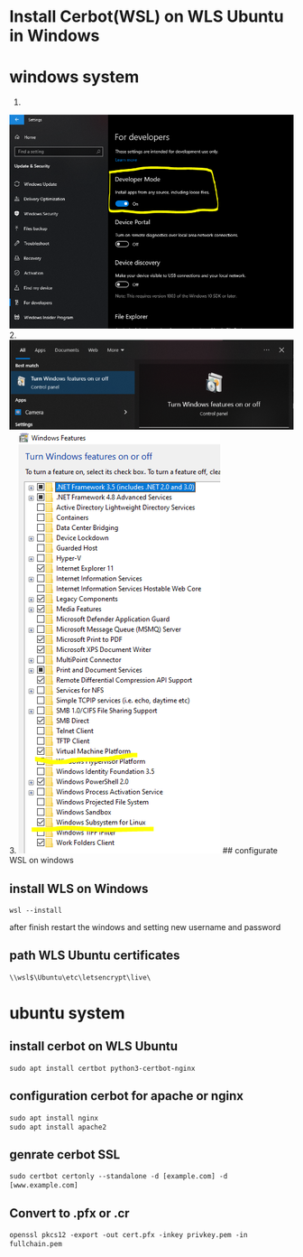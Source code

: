 # Install Cerbot(WSL) on WLS Ubuntu in Windows

# windows system
1.
<img src="https://github.com/EGraci/cerbot-windows-wls/blob/main/developer-mode.PNG">
2.
<img src="https://github.com/EGraci/cerbot-windows-wls/blob/main/turn-windows-feature.PNG">
3.
<img src="https://github.com/EGraci/cerbot-windows-wls/blob/main/on-windows-features.PNG">
## configurate WSL on windows

## install WLS on Windows
```
wsl --install
```
after finish restart the windows and setting new username and password

## path WLS Ubuntu certificates
```
\\wsl$\Ubuntu\etc\letsencrypt\live\
```
# ubuntu system

## install cerbot on WLS Ubuntu
```
sudo apt install certbot python3-certbot-nginx
```
## configuration cerbot for apache or nginx
```
sudo apt install nginx
sudo apt install apache2
```
## genrate cerbot SSL
```
sudo certbot certonly --standalone -d [example.com] -d [www.example.com]
```
## Convert to .pfx or .cr
```
openssl pkcs12 -export -out cert.pfx -inkey privkey.pem -in fullchain.pem
```
